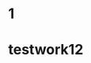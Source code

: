                                                                        
 
# 1  
 
 # testwork12 

 
  
